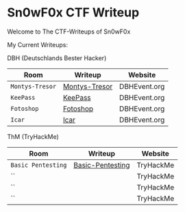 # Sn0wF0x CTF Writeup

Welcome to The CTF-Writeups of Sn0wF0x

My Current Writeups:

DBH (Deutschlands Bester Hacker)

| Room		      | Writeup       | Website		  |
| --------------- | ------------- | ------------- |
| `Montys-Tresor` | [Montys-Tresor]()  | DBHEvent.org  |
| `KeePass		` | [KeePass]()  | DBHEvent.org  |
| `Fotoshop		` | [Fotoshop]()  | DBHEvent.org  |
| `Icar		` | [Icar]()  | DBHEvent.org  |


ThM (TryHackMe)

| Room		      | Writeup       | Website		  |
| --------------- | ------------- | ------------- |
| `Basic Pentesting` | [Basic-Pentesting](https://github.com/Sn0wF0x/CTF_Writeups/tree/main/TryHackMe/Easy/Basic%20Pentesting)  | TryHackMe  |
| `` | []()  | TryHackMe  |
| `` | []()  | TryHackMe  |
| `` | []()  | TryHackMe  |